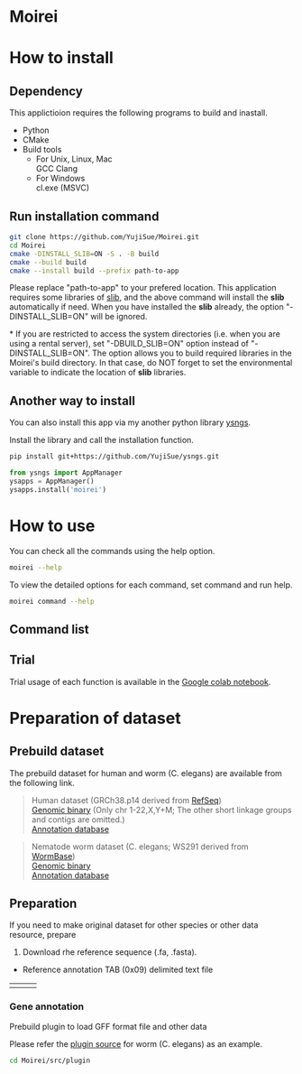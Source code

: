 # Moirei



# How to install

## Dependency
This applictioion requires the following programs to build and inastall.  

* Python
* CMake
* Build tools
  - For Unix, Linux, Mac  
    GCC
    Clang 
  - For Windows  
    cl.exe (MSVC)

## Run installation command

```sh
git clone https://github.com/YujiSue/Moirei.git
cd Moirei
cmake -DINSTALL_SLIB=ON -S . -B build
cmake --build build
cmake --install build --prefix path-to-app
```

Please replace "path-to-app" to your prefered location.
This application requires some libraries of [slib](https://github.com/YujiSue/slib), and the above command will install the **slib** automatically if need. When you have installed the **slib** already, the option "-DINSTALL_SLIB=ON" will be ignored.

\* If you are restricted to access the system directories (i.e. when you are using a rental server), set "-DBUILD_SLIB=ON" option instead of "-DINSTALL_SLIB=ON". The option allows you to build required libraries in the Moirei's build directory. In that case, do NOT forget to set the environmental variable to indicate the location of **slib** libraries. 


## Another way to install

You can also install this app via my another python library [ysngs](https://github.com/YujiSue/ysngs).

Install the library and call the installation function.

```sh
pip install git+https://github.com/YujiSue/ysngs.git
```
```py
from ysngs import AppManager
ysapps = AppManager()
ysapps.install('moirei')
```

# How to use

You can check all the commands using the help option.
```sh
moirei --help
```

To view the detailed options for each command, set command and run help. 
```sh
moirei command --help
```

## Command list


## Trial 
Trial usage of each function is available in the [Google colab notebook]().

# Preparation of dataset
## Prebuild dataset
The prebuild dataset for human and worm (C. elegans) are available from the following link.

> Human dataset (GRCh38.p14 derived from [RefSeq](https://ftp.ncbi.nlm.nih.gov/genomes/refseq/))  
> [Genomic binary](https://firebasestorage.googleapis.com/v0/b/publicstorage-3ef6a.appspot.com/o/human.bin?alt=media&token=66d4d1f7-57c0-47e9-9b3e-2778a58ef9a1) (Only chr 1-22,X,Y+M; The other short linkage groups and contigs are omitted.)  
> [Annotation database]()  
  

> Nematode worm dataset (C. elegans; WS291 derived from [WormBase](https://downloads.wormbase.org/species/c_elegans/))  
> [Genomic binary](https://firebasestorage.googleapis.com/v0/b/publicstorage-3ef6a.appspot.com/o/worm.bin?alt=media&token=5b3867c1-9a35-46c3-aefd-4a792b697188)  
> [Annotation database](https://firebasestorage.googleapis.com/v0/b/publicstorage-3ef6a.appspot.com/o/worm.db?alt=media&token=96f46b2c-f21f-4d23-b51f-ece048ff896d)

## Preparation
If you need to make original dataset for other species or other data resource, prepare

1. Download rhe reference sequence  (.fa, .fasta). 


* Reference annotation
TAB (0x09) delimited text file

||||
|--|--|--|
||||



### Gene annotation


Prebuild plugin to load GFF format file and other data

Please refer the [plugin source]() for worm (C. elegans) as an example.



```sh
cd Moirei/src/plugin



```


